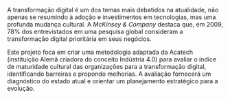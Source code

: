 A transformação digital é um dos temas mais debatidos na atualidade, não apenas se resumindo à adoção e investimentos em tecnologias, mas uma profunda mudança cultural. A *McKinsey & Company* destaca que, em 2009, 78% dos entrevistados em uma pesquisa global consideram a transformação digital prioritária em seus negócios.

Este projeto foca em criar uma metodologia adaptada da Acatech (instituição Alemã criadora do conceito Indústria 4.0) para avaliar o índice de maturidade cultural das organizações para a transformação digital, identificando barreiras e propondo melhorias. A avaliação fornecerá um diagnóstico do estado atual e orientar um planejamento estratégico para a evolução.
